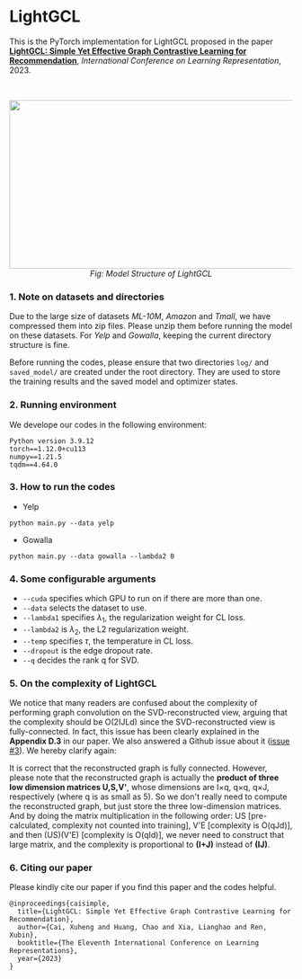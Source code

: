 # LightGCL
This is the PyTorch implementation for LightGCL proposed in the paper [**LightGCL: Simple Yet Effective Graph Contrastive Learning for Recommendation**](https://openreview.net/forum?id=FKXVK9dyMM), *International Conference on Learning Representation*, 2023.

<br>
<p align='center'>
<img src="https://user-images.githubusercontent.com/60952950/219573564-64d5e9cc-6dbc-4cc9-b115-95fb6d46f1a7.png"  width="600" height="300"><br>
<i> Fig: Model Structure of LightGCL </i>
</p>


### 1. Note on datasets and directories
Due to the large size of datasets *ML-10M*, *Amazon* and *Tmall*, we have compressed them into zip files. Please unzip them before running the model on these datasets. For *Yelp* and *Gowalla*, keeping the current directory structure is fine.

Before running the codes, please ensure that two directories `log/` and `saved_model/` are created under the root directory. They are used to store the training results and the saved model and optimizer states.

### 2. Running environment

We develope our codes in the following environment:

```
Python version 3.9.12
torch==1.12.0+cu113
numpy==1.21.5
tqdm==4.64.0
```

### 3. How to run the codes

* Yelp
```
python main.py --data yelp
```

* Gowalla

```
python main.py --data gowalla --lambda2 0
```


### 4. Some configurable arguments

* `--cuda` specifies which GPU to run on if there are more than one.
* `--data` selects the dataset to use.
* `--lambda1` specifies $\lambda_1$, the regularization weight for CL loss.
* `--lambda2` is $\lambda_2$, the L2 regularization weight.
* `--temp` specifies $\tau$, the temperature in CL loss.
* `--dropout` is the edge dropout rate.
* `--q` decides the rank q for SVD.

### 5. On the complexity of LightGCL

We notice that many readers are confused about the complexity of performing graph convolution on the SVD-reconstructed view, arguing that the complexity should be O(2IJLd) since the SVD-reconstructed view is fully-connected. In fact, this issue has been clearly explained in the **Appendix D.3** in our paper. We also answered a Github issue about it (<a href='https://github.com/HKUDS/LightGCL/issues/3'>issue #3</a>). We hereby clarify again:

It is correct that the reconstructed graph is fully connected. However, please note that the reconstructed graph is actually the **product of three low dimension matrices U,S,V'**, whose dimensions are I×q, q×q, q×J, respectively (where q is as small as 5). So we don't really need to compute the reconstructed graph, but just store the three low-dimension matrices. And by doing the matrix multiplication in the following order: US [pre-calculated, complexity not counted into training], V'E [complexity is O(qJd)], and then (US)(V'E) [complexity is O(qId)], we never need to construct that large matrix, and the complexity is proportional to **(I+J)** instead of **(IJ)**.

### 6. Citing our paper
Please kindly cite our paper if you find this paper and the codes helpful.
```
@inproceedings{caisimple,
  title={LightGCL: Simple Yet Effective Graph Contrastive Learning for Recommendation},
  author={Cai, Xuheng and Huang, Chao and Xia, Lianghao and Ren, Xubin},
  booktitle={The Eleventh International Conference on Learning Representations},
  year={2023}
}
```
